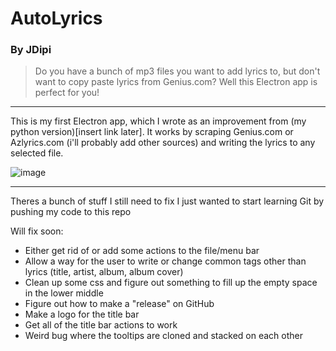 # AutoLyrics

### By JDipi

> Do you have a bunch of mp3 files you want to add lyrics to, but don't want to copy paste lyrics from Genius.com? Well this Electron app is perfect for you!

___
This is my first Electron app, which I wrote as an improvement from (my python version)[insert link later]. It works by scraping Genius.com or Azlyrics.com (i'll probably add other sources) and writing the lyrics to any selected file.


![image](https://user-images.githubusercontent.com/48573618/202002595-3aa69cfb-fea8-4387-bdc5-a679c66a0ffa.png)


___
Theres a bunch of stuff I still need to fix I just wanted to start learning Git by pushing my code to this repo

Will fix soon:
- Either get rid of or add some actions to the file/menu bar
- Allow a way for the user to write or change common tags other than lyrics (title, artist, album, album cover)
- Clean up some css and figure out something to fill up the empty space in the lower middle
- Figure out how to make a "release" on GitHub
- Make a logo for the title bar
- Get all of the title bar actions to work
- Weird bug where the tooltips are cloned and stacked on each other
